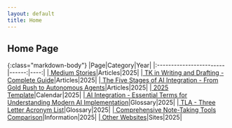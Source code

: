 ```yaml
---
layout: default
title: Home
---
```


## Home Page

<!-- LINKS-INSERT-START -->

{:class="markdown-body"}
|Page|Category|Year|
|:------------------------|------:|----:|
|[  Medium Stories]( https://medium.com/@varada)|Articles|2025|
|[  TK in Writing and Drafting - Complete Guide]( /pages/tk.html)|Articles|2025|
|[  The Five Stages of AI Integration - From Gold Rush to Autonomous Agents]( /pages/ai-integration.html)|Articles|2025|
|[  2025 Template]( /calendar/calendar-y-2025.html)|Calendar|2025|
|[  AI Integration - Essential Terms for Understanding Modern AI Implementation]( /pages/glossary-ai-integration.html)|Glossary|2025|
|[  TLA - Three Letter Acronym List]( /html/tla.html)|Glossary|2025|
|[  Comprehensive Note-Taking Tools Comparison]( /pages/note-taking-tools.html)|Information|2025|
|[  Other Websites]( /pages/websites.html)|Sites|2025|


<!-- LINKS-INSERT-END -->
<br/><br/>
